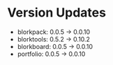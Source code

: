 # Version Updates

- blorkpack: 0.0.5 → 0.0.10
- blorktools: 0.5.2 → 0.10.2
- blorkboard: 0.0.5 → 0.0.10
- portfolio: 0.0.5 → 0.0.10